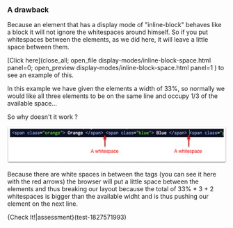 ### A drawback

Because an element that has a display mode of "inline-block" behaves like a block it will not ignore the whitespaces around himself. So if you put whitespaces between the elements, as we did here, it will leave a little space between them.

[Click here](close_all; open_file display-modes/inline-block-space.html panel=0; open_preview display-modes/inline-block-space.html panel=1 ) to see an example of this.

In this example we have given the elements a width of 33%, so normally we would like all three elements to be on the same line and occupy 1/3 of the available space...

So why doesn't it work ?

![](.guides/img/whitespaces.png)

Because there are white spaces in between the tags (you can see it here with the red arrows) the browser will put a little space between the elements and thus breaking our layout because the total of 33% * 3 + 2 whitespaces is bigger than the available widht and is thus pushing our element on the next line.

{Check It!|assessment}(test-1827571993)